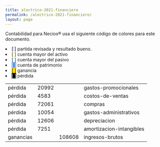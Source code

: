 ```yaml
--- 
title: alectrico-2021-financiero
permalink: /alectrico-2021-financiero/ 
layout: page
--- 
```


Contabilidad para Necios® usa el siguiente código de colores para este documento.
<li><span style='background-color: lavender'>[    ]</span> partida revisada y resultado bueno. </li>
<li><span style='background-color: lightyellow'>[    ]</span> cuenta mayor del activo </li>
<li><span style='background-color: azure'>[    ]</span> cuenta mayor del pasivo </li>
<li><span style='color: white; background-color: cornflowerblue'>[    ]</span> cuenta de patrimonio </li>
<li><span style='background-color: gold'>[    ]</span> ganancia </li>
<li><span style='color: white; background-color: black'>[    ]</span> pérdida </li>
<table><tbody>
<tr><td>pérdida</td><td>20992</td><td></td><td>gastos-promocionales</td></tr>
<tr><td>pérdida</td><td>4583</td><td></td><td>costos-de-ventas</td></tr>
<tr><td>pérdida</td><td>72061</td><td></td><td>compras</td></tr>
<tr><td>pérdida</td><td>10054</td><td></td><td>gastos-administrativos</td></tr>
<tr><td>pérdida</td><td>12606</td><td></td><td>depreciacion</td></tr>
<tr><td>pérdida</td><td>7251</td><td></td><td>amortizacion-intangibles</td></tr>
<tr><td> ganancias </td><td> </td><td>108608</td><td>ingresos-brutos</td></tr>
<table><tbody>
